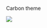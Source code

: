 <!-- Iceberg theme + overrides
<img src="https://github.com/mvpopuk/dotfiles/blob/main/iceberg_screenshot.png" />
-->
Carbon theme

<img src="https://github.com/mvpopuk/dotfiles/blob/main/screenshot.png" />


